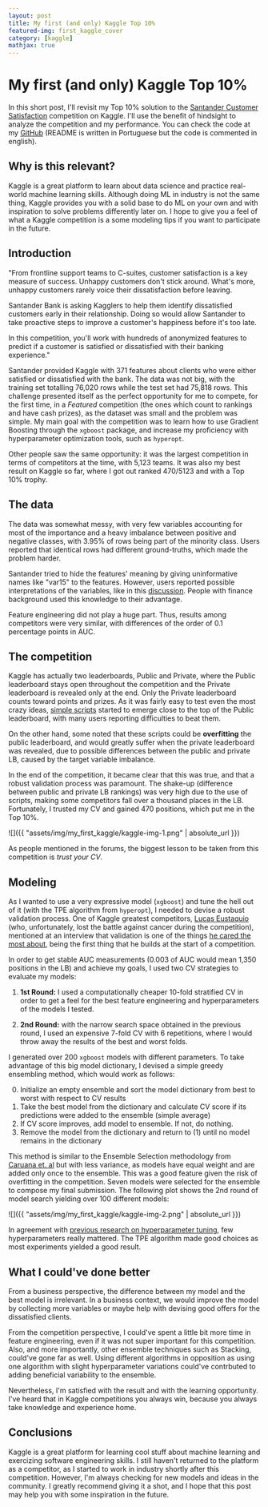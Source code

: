 ```yaml
---
layout: post
title: My first (and only) Kaggle Top 10%
featured-img: first_kaggle_cover
category: [kaggle]
mathjax: true
---
```


# My first (and only) Kaggle Top 10%

In this short post, I'll revisit my Top 10% solution to the [Santander Customer Satisfaction](https://www.kaggle.com/c/santander-customer-satisfaction) competition on Kaggle. I'll use the benefit of hindsight to analyze the competition and my performance. You can check the code at my [GitHub](https://github.com/gdmarmerola/santander-satisfaction) (README is written in Portuguese but the code is commented in english).

## Why is this relevant?

Kaggle is a great platform to learn about data science and practice real-world machine learning skills. Although doing ML in industry is not the same thing, Kaggle provides you with a solid base to do ML on your own and with inspiration to solve problems differently later on. I hope to give you a feel of what a Kaggle competition is a some modeling tips if you want to participate in the future.

## Introduction

"From frontline support teams to C-suites, customer satisfaction is a key measure of success. Unhappy customers don't stick around. What's more, unhappy customers rarely voice their dissatisfaction before leaving.

Santander Bank is asking Kagglers to help them identify dissatisfied customers early in their relationship. Doing so would allow Santander to take proactive steps to improve a customer's happiness before it's too late.

In this competition, you'll work with hundreds of anonymized features to predict if a customer is satisfied or dissatisfied with their banking experience."

Santander provided Kaggle with 371 features about clients who were either satisfied or dissatisfied with the bank. The data was not big, with the training set totalling 76,020 rows while the test set had 75,818 rows. This challenge presented itself as the perfect opportunity for me to compete, for the first time, in a *Featured* competition (the ones which count to rankings and have cash prizes), as the dataset was small and the problem was simple. My main goal with the competition was to learn how to use Gradient Boosting through the `xgboost` package, and increase my proficiency with hyperparameter optimization tools, such as `hyperopt`. 

Other people saw the same opportunity: it was the largest competition in terms of competitors at the time, with 5,123 teams. It was also my best result on Kaggle so far, where I got out ranked 470/5123 and with a Top 10% trophy.

## The data

The data was somewhat messy, with very few variables accounting for most of the importance and a heavy imbalance between positive and negative classes, with 3.95% of rows being part of the minority class. Users reported that identical rows had different ground-truths, which made the problem harder.

Santander tried to hide the features' meaning by giving uninformative names like "var15" to the features. However, users reported possible interpretations of the variables, like in this [discussion](https://www.kaggle.com/cast42/exploring-features/comments). People with finance background used this knowledge to their advantage.

Feature engineering did not play a huge part. Thus, results among competitors were very similar, with differences of the order of 0.1 percentage points in AUC.

## The competition

Kaggle has actually two leaderboards, Public and Private, where the Public leaderboard stays open throughout the competition and the Private leaderboard is revealed only at the end. Only the Private leaderboard counts toward points and prizes. As it was fairly easy to test even the most crazy ideas, [simple scripts](https://www.kaggle.com/zfturbo/to-the-top-v3/comments) started to emerge close to the top of the Public leaderboard, with many users reporting difficulties to beat them.

On the other hand, some noted that these scripts could be **overfitting** the public leaderboard, and would greatly suffer when the private leaderboard was revealed, due to possible differences between the public and private LB, caused by the target variable imbalance.

In the end of the competition, it became clear that this was true, and that a robust validation process was paramount. The shake-up (difference between public and private LB rankings) was very high due to the use of scripts, making some competitors fall over a thousand places in the LB. Fortunately, I trusted my CV and gained 470 positions, which put me in the Top 10%. 

![]({{ "assets/img/my_first_kaggle/kaggle-img-1.png" | absolute_url }})

As people mentioned in the forums, the biggest lesson to be taken from this competition is *trust your CV*.

## Modeling

As I wanted to use a very expressive model (`xgboost`) and tune the hell out of it (with the TPE algorithm from `hyperopt`), I needed to devise a robust validation process. One of Kaggle greatest competitors, [Lucas Eustaquio](https://www.kaggle.com/leustagos) (who, unfortunately, lost the battle against cancer during the competition), mentioned at an interview that validation is one of the things [he cared the most about](http://blog.kaggle.com/2016/02/22/profiling-top-kagglers-leustagos-current-7-highest-1/), being the first thing that he builds at the start of a competition.

In order to get stable AUC measurements (0.003 of AUC would mean 1,350 positions in the LB) and achieve my goals, I used two CV strategies to evaluate my models:

1. **1st Round:** I used a computationally cheaper 10-fold stratified CV in order to get a feel for the best feature engineering and hyperparameters of the models I tested.

2. **2nd Round:** with the narrow search space obtained in the previous round, I used an expensive 7-fold CV with 6 repetitions, where I would throw away the results of the best and worst folds.

I generated over 200 `xgboost` models with different parameters. To take advantage of this big model dictionary, I devised a simple greedy ensembling method, which would work as follows:

0. Initialize an empty ensemble and sort the model dictionary from best to worst with respect to CV results
1. Take the best model from the dictionary and calculate CV score if its predictions were added to the ensemble (simple average)
2. If CV score improves, add model to ensemble. If not, do nothing.
3. Remove the model from the dictionary and return to (1) until no model remains in the dictionary

This method is similar to the Ensemble Selection methodology from [Caruana et. al](http://www.cs.cornell.edu/~alexn/papers/shotgun.icml04.revised.rev2.pdf) but with less variance, as models have equal weight and are added only once to the ensemble. This was a good feature given the risk of overfitting in the competition. Seven models were selected for the ensemble to compose my final submission. The following plot shows the 2nd round of model search yielding over 100 different models:

![]({{ "assets/img/my_first_kaggle/kaggle-img-2.png" | absolute_url }})

In agreement with [previous research on hyperparameter tuning](http://www.jmlr.org/papers/volume13/bergstra12a/bergstra12a.pdf), few hyperparameters really mattered. The TPE algorithm made good choices as most experiments yielded a good result.

## What I could've done better

From a business perspective, the difference between my model and the best model is irrelevant. In a business context, we would improve the model by collecting more variables or maybe help with devising good offers for the dissatisfied clients.

From the competition perspective, I could've spent a little bit more time in feature engineering, even if it was not super important for this competition. Also, and more importantly, other ensemble techniques such as Stacking, could've gone far as well. Using different algorithms in opposition as using one algorithm with slight hyperparameter variations could've contrbuted to adding beneficial variability to the ensemble.

Nevertheless, I'm satisfied with the result and with the learning opportunity. I've heard that in Kaggle competitions you always win, because you always take knowledge and experience home. 

## Conclusions

Kaggle is a great platform for learning cool stuff about machine learning and exercizing software engineering skills. I still haven't returned to the platform as a competitor, as I started to work in industry shortly after this competition. However, I'm always checking for new models and ideas in the community. I greatly recommend giving it a shot, and I hope that this post may help you with some inspiration in the future.
